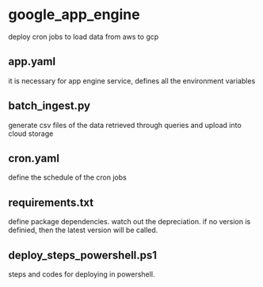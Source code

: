 # google_app_engine
deploy cron jobs to load data from aws to gcp
## app.yaml 
it is necessary for app engine service, defines all the environment variables

## batch_ingest.py
generate csv files of the data retrieved through queries and upload into cloud storage

## cron.yaml
define the schedule of the cron jobs 

## requirements.txt
define package dependencies. 
watch out the depreciation. 
if no version is definied, then the latest version will be called. 

## deploy_steps_powershell.ps1
steps and codes for deploying in powershell. 
